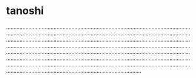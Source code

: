 # tanoshi

...............................................................................................................................................................................................................................................................................................................................................................................................................................................................................................................................................................................................................................................................................................................................................................................................................................................................................................................................................................................................